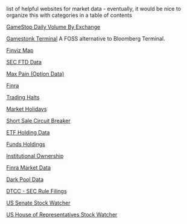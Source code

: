 list of helpful websites for market data - eventually, it would be nice to organize
this with categories in a table of contents


[GameStop Daily Volume By Exchange](https://chartexchange.com/symbol/nyse-gme/stats/?uy=3287)

[Gamestonk Terminal](https://github.com/GamestonkTerminal/GamestonkTerminal)
A FOSS alternative to Bloomberg Terminal.

[Finviz Map](https://finviz.com/map.ashx)

[SEC FTD Data](https://www.sec.gov/data/foiadocsfailsdatahtm)

[Max Pain (Option Data)](https://maximum-pain.com/options/GME)

[Finra](http://finra-markets.morningstar.com/MarketData/EquityOptions/detail.jsp?query=126%3A0P000002CH&sdkVersion=2.60.1)

[Trading Halts](https://nasdaqtrader.com/trader.aspx?id=TradeHalts)

[Market Holidays](https://www.nyse.com/markets/hours-calendars)

[Short Sale Circuit Breaker](https://www.nasdaqtrader.com/trader.aspx?id=ShortSaleCircuitBreaker)

[ETF Holding Data](https://www.etf.com/stock/GME)

[Funds Holdings](https://www.holdingschannel.com/bystock/?symbol=gme)

[Institutional Ownership](https://fintel.io/so/us/gme?__cf_chl_jschl_tk__=pmd_a611be6379e6a29703cbd172f710a4225fadb244-1627167768-0-gqNtZGzNAg2jcnBszQ1i)

[Finra Market Data](http://finra-markets.morningstar.com/MarketData/EquityOptions/detail.jsp?query=14%3A0P000002CH&sdkVersion=2.60.1)

[Dark Pool Data](https://www.stockgrid.io/darkpools)

[DTCC - SEC Rule Filings](https://www.dtcc.com/legal/sec-rule-filings)

[US Senate Stock Watcher](https://senatestockwatcher.com/)

[US House of Representatives Stock Watcher](https://housestockwatcher.com/)

